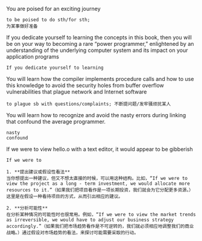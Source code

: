 You are poised for an exciting journey
```
to be poised to do sth/for sth;
为某事做好准备
```
If you dedicate yourself to learning the concepts in this book, then you will be on your way to becoming a rare “power programmer,” enlightened by an understanding of the underlying computer system and its impact on your application programs
```
If you dedicate yourself to learning
```
You will learn how the compiler implements procedure calls and how to use this knowledge to avoid the security holes from buffer overflow vulnerabilities that plague network and Internet software
```
to plague sb with questions/complaints; 不断提问题/发牢骚烦扰某人
```
You will learn how to recognize and avoid the nasty errors during linking that confound the average programmer.
```
nasty
confound
```
If we were to view hello.o with a text editor, it would appear to be gibberish
```
If we were to 

1. **提出建议或假设性看法**
当你想提出一种建议，但又不想太直接的时候，可以用这种结构。比如，“If we were to view the project as a long - term investment, we would allocate more resources to it.”（如果我们把项目看作是一项长期投资，我们就会为它分配更多资源。）这里是在假设一种看待项目的方式，从而引出相应的建议。
        
2. **分析可能性**
在分析某种情况的可能性时也很常用。例如，“If we were to view the market trends as irreversible, we would have to adjust our business strategy accordingly.”（如果我们把市场趋势看作是不可逆转的，我们就必须相应地调整我们的商业战略。）通过假设对市场趋势的看法，来探讨可能需要采取的行动。
```